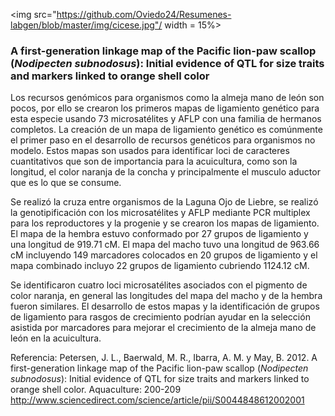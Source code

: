 
<img src="https://github.com/Oviedo24/Resumenes-labgen/blob/master/img/cicese.jpg"/ width = 15%>

### A first-generation linkage map of the Pacific lion-paw scallop (*Nodipecten subnodosus*): Initial evidence of QTL for size traits and markers linked to orange shell color

Los recursos genómicos para organismos como la almeja mano de león son pocos, por ello se crearon los primeros mapas de ligamiento genético para esta especie usando 73 microsatélites y AFLP con una familia de hermanos completos. La creación de un mapa de ligamiento genético es comúnmente el primer paso en el desarrollo de recursos genéticos para organismos no modelo. Estos mapas son usados para identificar loci de caracteres cuantitativos que son de importancia para la acuicultura, como son la longitud, el color naranja de la concha y principalmente el musculo aductor que es lo que se consume. 

Se realizó la cruza entre organismos de la Laguna Ojo de Liebre, se realizó la genotipificación con los microsatélites y AFLP mediante PCR multiplex para los reproductores y la progenie y se crearon los mapas de ligamiento. El mapa de la hembra estuvo conformado por 27 grupos de ligamiento y una longitud de 919.71 cM. El mapa del macho tuvo una longitud de 963.66 cM incluyendo 149 marcadores colocados en 20 grupos de ligamiento y el mapa combinado incluyo 22 grupos de ligamiento cubriendo 1124.12 cM.

Se identificaron cuatro loci microsatélites asociados con el pigmento de color naranja, en general las longitudes del mapa del macho y de la hembra fueron similares. El desarrollo de estos mapas y la identificación de grupos de ligamiento para rasgos de crecimiento podrían ayudar en la selección asistida por marcadores para mejorar el crecimiento de la almeja mano de león en la acuicultura.


Referencia: Petersen, J. L., Baerwald, M. R., Ibarra, A. M. y  May, B. 2012. A first-generation linkage map of the Pacific lion-paw scallop (*Nodipecten subnodosus*): Initial evidence of QTL for size traits and markers linked to orange shell color.  Aquaculture: 200-209
http://www.sciencedirect.com/science/article/pii/S0044848612002001
